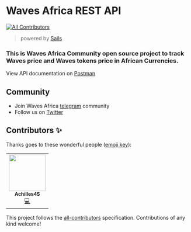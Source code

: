 # Waves Africa REST API
<!-- ALL-CONTRIBUTORS-BADGE:START - Do not remove or modify this section -->
[![All Contributors](https://img.shields.io/badge/all_contributors-1-orange.svg?style=flat-square)](#contributors-)
<!-- ALL-CONTRIBUTORS-BADGE:END -->
> powered by [Sails](https://sailsjs.com)

### This is Waves Africa Community open source project to track Waves price and Waves tokens price in African Currencies.

View API documentation on [Postman](https://documenter.getpostman.com/view/4151223/S1Lzvm8t?version=latest)

## Community
* Join Waves Africa [telegram](https://t.me/wavesafrica) community
* Follow us on [Twitter](https://twitter.com/waves_africa)
## Contributors ✨

Thanks goes to these wonderful people ([emoji key](https://allcontributors.org/docs/en/emoji-key)):

<!-- ALL-CONTRIBUTORS-LIST:START - Do not remove or modify this section -->
<!-- prettier-ignore-start -->
<!-- markdownlint-disable -->
<table>
  <tr>
    <td align="center"><a href="https://github.com/Achilles45"><img src="https://avatars1.githubusercontent.com/u/42770342?v=4" width="100px;" alt=""/><br /><sub><b>Achilles45</b></sub></a><br /><a href="https://github.com/Wavesafrica/waves-africa-api/commits?author=Achilles45" title="Code">💻</a></td>
  </tr>
</table>

<!-- markdownlint-enable -->
<!-- prettier-ignore-end -->
<!-- ALL-CONTRIBUTORS-LIST:END -->

This project follows the [all-contributors](https://github.com/all-contributors/all-contributors) specification. Contributions of any kind welcome!